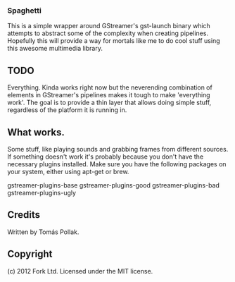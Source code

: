 ### Spaghetti

This is a simple wrapper around GStreamer's gst-launch binary which 
attempts to abstract some of the complexity when creating pipelines.
Hopefully this will provide a way for mortals like me to do cool 
stuff using this awesome multimedia library.

## TODO

Everything. Kinda works right now but the neverending combination of 
elements in GStreamer's pipelines makes it tough to make 'everything work'.
The goal is to provide a thin layer that allows doing simple stuff, regardless
of the platform it is running in.

## What works.

Some stuff, like playing sounds and grabbing frames from different sources.
If something doesn't work it's probably because you don't have the necessary
plugins installed. Make sure you have the following packages on your system,
either using apt-get or brew.

 gstreamer-plugins-base
 gstreamer-plugins-good
 gstreamer-plugins-bad
 gstreamer-plugins-ugly

## Credits

Written by Tomás Pollak.

## Copyright

(c) 2012 Fork Ltd. Licensed under the MIT license.
